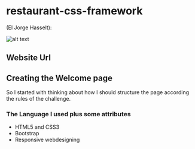 # restaurant-css-framework

(El Jorge Hasselt):


![alt text](https://github.com/jorge532/restaurant-css-framework/blob/main/pictures/hasselt.jpg "Logo Title Text 1")

## Website Url

## Creating the Welcome page
So I started with thinking about how I should structure the page according the rules of the challenge.

### The Language I used plus some attributes
* HTML5 and CSS3
* Bootstrap
* Responsive webdesigning


